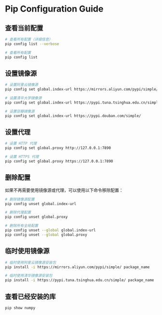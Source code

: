 # Pip Configuration Guide

## 查看当前配置

```bash
# 查看所有配置（详细信息）
pip config list --verbose

# 查看所有配置
pip config list
```

## 设置镜像源

```bash
# 设置阿里云镜像源
pip config set global.index-url https://mirrors.aliyun.com/pypi/simple/

# 设置清华大学镜像源
pip config set global.index-url https://pypi.tuna.tsinghua.edu.cn/simple/

# 设置豆瓣镜像源
pip config set global.index-url https://pypi.douban.com/simple/
```

## 设置代理

```bash
# 设置 HTTP 代理
pip config set global.proxy http://127.0.0.1:7890

# 设置 HTTPS 代理
pip config set global.proxy https://127.0.0.1:7890
```

## 删除配置

如果不再需要使用镜像源或代理，可以使用以下命令移除配置：

```bash
# 删除镜像源配置
pip config unset global.index-url

# 删除代理配置
pip config unset global.proxy

# 删除所有全局配置
pip config unset --global global.index-url
pip config unset --global global.proxy
```

## 临时使用镜像源

```bash
# 临时使用阿里云镜像源安装包
pip install -i https://mirrors.aliyun.com/pypi/simple/ package_name

# 临时使用清华镜像源安装包
pip install -i https://pypi.tuna.tsinghua.edu.cn/simple/ package_name
```

## 查看已经安装的库

```bash
pip show numpy
```
